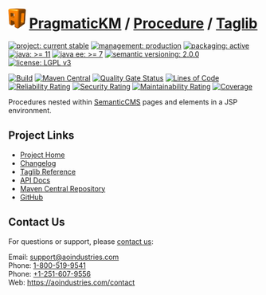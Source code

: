 # [<img src="ao-logo.png" alt="AO Logo" width="35" height="40">](https://github.com/ao-apps) [PragmaticKM](https://github.com/ao-apps/pragmatickm) / [Procedure](https://github.com/ao-apps/pragmatickm-procedure) / [Taglib](https://github.com/ao-apps/pragmatickm-procedure-taglib)

[![project: current stable](https://pragmatickm.com/ao-badges/project-current-stable.svg)](https://aoindustries.com/life-cycle#project-current-stable)
[![management: production](https://pragmatickm.com/ao-badges/management-production.svg)](https://aoindustries.com/life-cycle#management-production)
[![packaging: active](https://pragmatickm.com/ao-badges/packaging-active.svg)](https://aoindustries.com/life-cycle#packaging-active)  
[![java: &gt;= 11](https://pragmatickm.com/ao-badges/java-11.svg)](https://docs.oracle.com/en/java/javase/11/)
[![java ee: &gt;= 7](https://pragmatickm.com/ao-badges/javaee-7.svg)](https://docs.oracle.com/javaee/7/)
[![semantic versioning: 2.0.0](https://pragmatickm.com/ao-badges/semver-2.0.0.svg)](http://semver.org/spec/v2.0.0.html)
[![license: LGPL v3](https://pragmatickm.com/ao-badges/license-lgpl-3.0.svg)](https://www.gnu.org/licenses/lgpl-3.0)

[![Build](https://github.com/ao-apps/pragmatickm-procedure-taglib/workflows/Build/badge.svg?branch=1.x)](https://github.com/ao-apps/pragmatickm-procedure-taglib/actions?query=workflow%3ABuild)
[![Maven Central](https://maven-badges.herokuapp.com/maven-central/com.pragmatickm/pragmatickm-procedure-taglib/badge.svg)](https://maven-badges.herokuapp.com/maven-central/com.pragmatickm/pragmatickm-procedure-taglib)
[![Quality Gate Status](https://sonarcloud.io/api/project_badges/measure?branch=1.x&project=com.pragmatickm%3Apragmatickm-procedure-taglib&metric=alert_status)](https://sonarcloud.io/dashboard?branch=1.x&id=com.pragmatickm%3Apragmatickm-procedure-taglib)
[![Lines of Code](https://sonarcloud.io/api/project_badges/measure?branch=1.x&project=com.pragmatickm%3Apragmatickm-procedure-taglib&metric=ncloc)](https://sonarcloud.io/component_measures?branch=1.x&id=com.pragmatickm%3Apragmatickm-procedure-taglib&metric=ncloc)  
[![Reliability Rating](https://sonarcloud.io/api/project_badges/measure?branch=1.x&project=com.pragmatickm%3Apragmatickm-procedure-taglib&metric=reliability_rating)](https://sonarcloud.io/component_measures?branch=1.x&id=com.pragmatickm%3Apragmatickm-procedure-taglib&metric=Reliability)
[![Security Rating](https://sonarcloud.io/api/project_badges/measure?branch=1.x&project=com.pragmatickm%3Apragmatickm-procedure-taglib&metric=security_rating)](https://sonarcloud.io/component_measures?branch=1.x&id=com.pragmatickm%3Apragmatickm-procedure-taglib&metric=Security)
[![Maintainability Rating](https://sonarcloud.io/api/project_badges/measure?branch=1.x&project=com.pragmatickm%3Apragmatickm-procedure-taglib&metric=sqale_rating)](https://sonarcloud.io/component_measures?branch=1.x&id=com.pragmatickm%3Apragmatickm-procedure-taglib&metric=Maintainability)
[![Coverage](https://sonarcloud.io/api/project_badges/measure?branch=1.x&project=com.pragmatickm%3Apragmatickm-procedure-taglib&metric=coverage)](https://sonarcloud.io/component_measures?branch=1.x&id=com.pragmatickm%3Apragmatickm-procedure-taglib&metric=Coverage)

Procedures nested within [SemanticCMS](https://github.com/ao-apps/semanticcms) pages and elements in a JSP environment.

## Project Links
* [Project Home](https://pragmatickm.com/procedure/taglib/)
* [Changelog](https://pragmatickm.com/procedure/taglib/changelog)
* [Taglib Reference](https://pragmatickm.com/procedure/taglib/pragmatickm-procedure.tld/)
* [API Docs](https://pragmatickm.com/procedure/taglib/apidocs/)
* [Maven Central Repository](https://search.maven.org/artifact/com.pragmatickm/pragmatickm-procedure-taglib)
* [GitHub](https://github.com/ao-apps/pragmatickm-procedure-taglib)

## Contact Us
For questions or support, please [contact us](https://aoindustries.com/contact):

Email: [support@aoindustries.com](mailto:support@aoindustries.com)  
Phone: [1-800-519-9541](tel:1-800-519-9541)  
Phone: [+1-251-607-9556](tel:+1-251-607-9556)  
Web: https://aoindustries.com/contact
